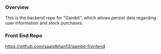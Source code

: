### Overview      
This is the backend repo for "Gambit", which allows persist data regarding user information and stock purchases.

### Front End Repo
https://github.com/saajidkhan13/gambit-frontend
